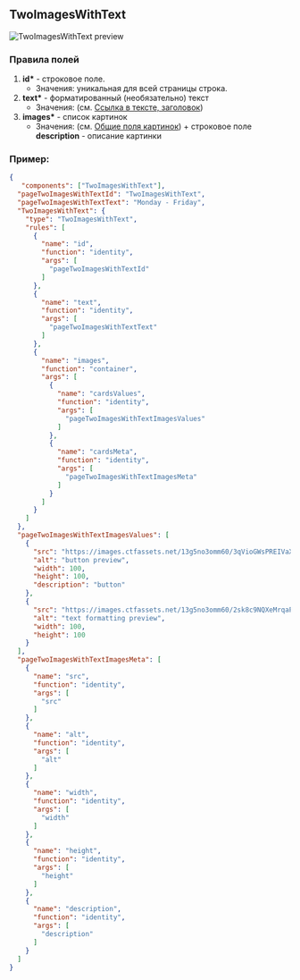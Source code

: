 ## TwoImagesWithText

![TwoImagesWithText preview]()

### Правила полей

1. **id\*** - строковое поле.
   - Значения: уникальная для всей страницы строка.
2. **text\*** - форматированный (необязательно) текст
   - Значения: (см. [Ссылка в тексте, заголовок](../common/commonNestedComponents.md))
3. **images\*** - список картинок
   - Значения: (см. [Общие поля картинок](../common/commonNestedComponents.md)) + строковое поле **description** -
     описание картинки

### Пример:

```JSON
{
   "components": ["TwoImagesWithText"],
  "pageTwoImagesWithTextId": "TwoImagesWithText",
  "pageTwoImagesWithTextText": "Monday - Friday",
  "TwoImagesWithText": {
    "type": "TwoImagesWithText",
    "rules": [
      {
        "name": "id",
        "function": "identity",
        "args": [
          "pageTwoImagesWithTextId"
        ]
      },
      {
        "name": "text",
        "function": "identity",
        "args": [
          "pageTwoImagesWithTextText"
        ]
      },
      {
        "name": "images",
        "function": "container",
        "args": [
          {
            "name": "cardsValues",
            "function": "identity",
            "args": [
              "pageTwoImagesWithTextImagesValues"
            ]
          },
          {
            "name": "cardsMeta",
            "function": "identity",
            "args": [
              "pageTwoImagesWithTextImagesMeta"
            ]
          }
        ]
      }
    ]
  },
  "pageTwoImagesWithTextImagesValues": [
    {
      "src": "https://images.ctfassets.net/13g5no3omm60/3qVioGWsPREIVaXSCmSqw6/25fa948dbfed133116f428bcaca5a3b3/Mask_Group-3.png",
      "alt": "button preview",
      "width": 100,
      "height": 100,
      "description": "button"
    },
    {
      "src": "https://images.ctfassets.net/13g5no3omm60/2sk8c9NQXeMrqaPSRjmw0R/a2cdef0b1d8bfc5084e30240648ed29d/Mask_Group-2.png",
      "alt": "text formatting preview",
      "width": 100,
      "height": 100
    }
  ],
  "pageTwoImagesWithTextImagesMeta": [
    {
      "name": "src",
      "function": "identity",
      "args": [
        "src"
      ]
    },
    {
      "name": "alt",
      "function": "identity",
      "args": [
        "alt"
      ]
    },
    {
      "name": "width",
      "function": "identity",
      "args": [
        "width"
      ]
    },
    {
      "name": "height",
      "function": "identity",
      "args": [
        "height"
      ]
    },
    {
      "name": "description",
      "function": "identity",
      "args": [
        "description"
      ]
    }
  ]
}
```
